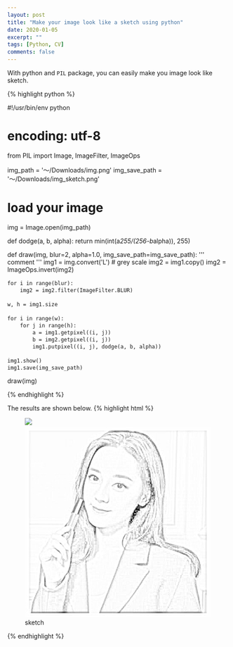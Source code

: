 ```yaml
---
layout: post
title: "Make your image look like a sketch using python"
date: 2020-01-05
excerpt: ""
tags: [Python, CV]
comments: false
---
```




With python and `PIL` package, you can easily make you image look like sketch.

{% highlight python %}

#!/usr/bin/env python
# encoding: utf-8
 
from PIL import Image, ImageFilter, ImageOps

img_path = '～/Downloads/img.png'
img_save_path = '～/Downloads/img_sketch.png'

# load your image 
img = Image.open(img_path)

def dodge(a, b, alpha):
    return min(int(a*255/(256-b*alpha)), 255)

def draw(img, blur=2, alpha=1.0, img_save_path=img_save_path):
    '''
    comment 
    '''
    img1 = img.convert('L') # grey scale
    img2 = img1.copy()
    img2 = ImageOps.invert(img2)

    for i in range(blur):
        img2 = img2.filter(ImageFilter.BLUR)

    w, h = img1.size 

    for i in range(w):
        for j in range(h):
            a = img1.getpixel((i, j))
            b = img2.getpixel((i, j))
            img1.putpixel((i, j), dodge(a, b, alpha))

    img1.show()
    img1.save(img_save_path)


draw(img)

{% endhighlight %}

The results are shown  below.
{% highlight html %}
<figure class="half">
    <img src="/_img_/20190105/img1.png">
    <img src="/_img/20190105/img_sketch.png">
    <figcaption>sketch</figcaption>
</figure>
{% endhighlight %}